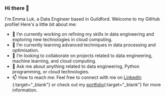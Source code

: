 ### Hi there 👋

I'm Emma Luk, a Data Engineer based in Guildford. Welcome to my GitHub profile! Here's a little bit about me:
- 🔭 I’m currently working on refining my skills in data engineering and exploring new technologies in cloud computing.
- 🌱 I’m currently learning advanced techniques in data processing and optimisation.
- 👯 I’m looking to collaborate on projects related to data engineering, machine learning, and cloud computing.
- 💬 Ask me about anything related to data engineering, Python programming, or cloud technologies.
- 📫 How to reach me: Feel free to connect with me on [LinkedIn](https://www.linkedin.com/in/emma-luk) {:target="_blank"} or check out my [portfolio](https://emma-luk.github.io){:target="_blank"} for more information.


<!--
**emma-luk/emma-luk** is a ✨ _special_ ✨ repository because its `README.md` (this file) appears on your GitHub profile.

Here are some ideas to get you started:

- 🔭 I’m currently working on ...
- 🌱 I’m currently learning ...
- 👯 I’m looking to collaborate on ...
- 🤔 I’m looking for help with ...
- 💬 Ask me about ...
- 📫 How to reach me: ...
- 😄 Pronouns: ...
- ⚡ Fun fact: ...
-->
